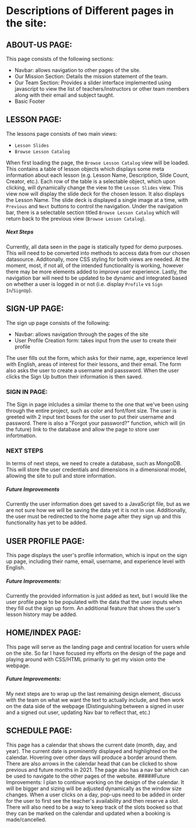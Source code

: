 # Descriptions of Different pages in the site:

## ABOUT-US PAGE:
This page consists of the following sections:
  - Navbar: allows navigation to other pages of the site.
  - Our Mission Section: Details the mission statement of the team.
  - Our Team Section: Provides a slider interface implemented using javascript
    to view the list of teachers/instructors or other team members along with their email and subject taught.
  - Basic Footer

## LESSON PAGE:
The lessons page consists of two main views:
  - `Lesson Slides`
  - `Browse Lesson Catalog`

When first loading the page, the `Browse Lesson Catalog` view will be loaded. This contains a table of lesson objects which displays some meta information about each lesson (e.g. Lesson Name, Description, Slide Count, Creator, etc.). Each row of the table is a selectable object, which upon clicking, will dynamically change the view to the `Lesson Slides` view. This view now will display the slide deck for the chosen lesson. It also displays the Lesson Name. The slide deck is displayed a single image at a time, with `Previous` and `Next` buttons to control the navigation. Under the navigation bar, there is a selectable section titled `Browse Lesson Catalog` which will return back to the previous view (`Browse Lesson Catalog`).

##### Next Steps
Currently, all data seen in the page is statically typed for demo purposes. This will need to be converted into methods to access data from our chosen datasource. Additonally, more CSS styling for both views are needed. At the moment, most, if not all, of the intended functionality is working, however there may be more elements added to improve user experience. Lastly, the navigation bar will need to be updated to be dynamic and integrated based on whether a user is logged in or not (i.e. display `Profile` vs `Sign In`/`SignUp`).

## SIGN-UP PAGE:
The sign up page consists of the following:
- Navbar: allows navigation through the pages of the site
- User Profile Creation form: takes input from the user to create their profile

The user fills out the form, which asks for their name, age, experience level with English, areas of interest for their lessons, and their email. The form also asks the user to create a username and passsword. When the user clicks the Sign Up button their information is then saved.

### SIGN IN PAGE:
  The Sign in page inlcludes a similar theme to the one that we've been using through the entire project, such as color and font/font size. The user is greeted with 2 input text boxes for the user to put their username and password. There is also a "Forgot your password?" function, which will (in the future) link to the database and allow the page to store user infortmation. 
  
### NEXT STEPS 
In terms of next steps, we need to create a database, such as MongoDB. This will store the user credentials and dimensions in a dimensional model, allowing the site to pull and store information.
  
##### Future Improvements
Currently the user information does get saved to a JavaScript file, but as we are not sure how we will be saving the data yet it is not in use. Additionally, the user must be redirected to the home page after they sign up and this functionality has yet to be added.

## USER PROFILE PAGE:
This page displays the user's profile information, which is input on the sign up page, including their name, email, username, and experience level with English.
##### Future Improvements:
Currently the provided information is just added as text, but I would like the user profile page to be populated with the data that the user inputs when they fill out the sign up form. An additional feature that shows the user's lesson history may be added.

## HOME/INDEX PAGE:
This page will serve as the landing page and central location for users while on the site. So far I have focused my efforts on the design of the page and playing around with CSS/HTML primarily to get my vision onto the webpage.
##### Future Improvements:
My next steps are to wrap up the last remaining design element, discuss with the team on what we want the text to actually include, and then work on the data side of the webpage (Distinguishing between a signed in user and a signed out user, updating Nav bar to reflect that, etc.)

## SCHEDULE PAGE:
This page has a calendar that shows the current date (month, day, and year). The current date is prominently displayed and highlighted on the calendar. Hovering over other days will produce a border around them. There are also arrows in the calendar head that can be clicked to show previous and future months in 2021. The page also has a nav bar which can be used to navigate to the other pages of the website.
#####Future Improvements:
I plan to continue working on the design of the calendar. It will be bigger and sizing will be adjusted dynamically as the window size changes. When a user clicks on a day, pop-ups need to be added in order for the user to first see the teacher's availability and then reserve a slot. There will also need to be a way to keep track of the slots booked so that they can be marked on the calendar and updated when a booking is made/cancelled.
